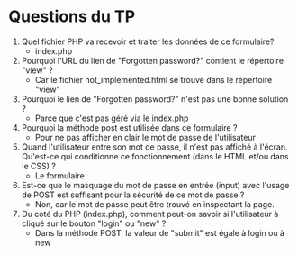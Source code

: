 # Questions du TP

1. Quel fichier PHP va recevoir et traiter les données de ce formulaire? 
   - index.php
2. Pourquoi l'URL du lien de "Forgotten password?" contient le répertoire "view" ? 
   - Car le fichier not_implemented.html se trouve dans le répertoire "view"
3.  Pourquoi le lien de "Forgotten password?" n'est pas une bonne solution ? 
    - Parce que c'est pas géré via le index.php
4. Pourquoi la méthode post est utilisée dans ce formulaire ? 
    - Pour ne pas afficher en clair le mot de passe de l'utilisateur
5. Quand l'utilisateur entre son mot de passe, il n'est pas affiché à l'écran. Qu'est-ce qui conditionne ce fonctionnement (dans le HTML et/ou dans le CSS) ? 
    - Le formulaire
6.  Est-ce que le masquage du mot de passe en entrée (input) avec l'usage de POST est suffisant pour la sécurité de ce mot de passe ? 
    - Non, car le mot de passe peut être trouvé en inspectant la page.
7.  Du coté du PHP (index.php), comment peut-on savoir si l'utilisateur à cliqué sur le bouton "login" ou "new" ? 
    - Dans la méthode POST, la valeur de "submit" est égale à login ou à new  